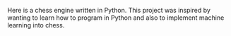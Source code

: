 Here is a chess engine written in Python. This project was inspired by wanting to learn how to program in Python and also to implement machine learning into chess.
